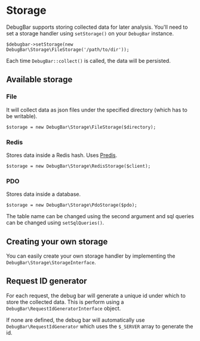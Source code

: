 # Storage

DebugBar supports storing collected data for later analysis.
You'll need to set a storage handler using `setStorage()` on your `DebugBar` instance.

    $debugbar->setStorage(new DebugBar\Storage\FileStorage('/path/to/dir'));

Each time `DebugBar::collect()` is called, the data will be persisted.

## Available storage

### File

It will collect data as json files under the specified directory 
(which has to be writable).

    $storage = new DebugBar\Storage\FileStorage($directory);

### Redis

Stores data inside a Redis hash. Uses [Predis](http://github.com/nrk/predis).

    $storage = new DebugBar\Storage\RedisStorage($client);

### PDO

Stores data inside a database. 

    $storage = new DebugBar\Storage\PdoStorage($pdo);

The table name can be changed using the second argument and sql queries
can be changed using `setSqlQueries()`.

## Creating your own storage

You can easily create your own storage handler by implementing the
`DebugBar\Storage\StorageInterface`.

## Request ID generator

For each request, the debug bar will generate a unique id under which to store the 
collected data. This is perform using a `DebugBar\RequestIdGeneratorInterface` object.

If none are defined, the debug bar will automatically use `DebugBar\RequestIdGenerator`
which uses the `$_SERVER` array to generate the id.
